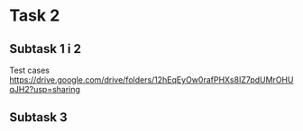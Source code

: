 # Task 2
## Subtask 1 i 2
Test cases https://drive.google.com/drive/folders/12hEqEyOw0rafPHXs8IZ7pdUMrOHUqJH2?usp=sharing

## Subtask 3
